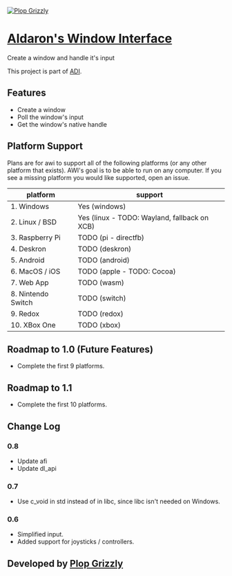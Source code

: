 [![Plop Grizzly](https://plopgrizzly.com/images/logo-bar.png)](https://plopgrizzly.com)

# [Aldaron's Window Interface](https://crates.io/crates/awi)
Create a window and handle it's input

This project is part of [ADI](https://crates.io/crates/adi).

## Features
* Create a window
* Poll the window's input
* Get the window's native handle

## Platform Support
Plans are for awi to support all of the following platforms (or any other
platform that exists).  AWI's goal is to be able to run on any computer.
If you see a missing platform you would like supported, open an issue.

| platform           | support |
| --------           | ------- |
| 1. Windows         | Yes (windows) |
| 2. Linux / BSD     | Yes (linux - TODO: Wayland, fallback on XCB) |
| 3. Raspberry Pi    | TODO (pi - directfb) |
| 4. Deskron         | TODO (deskron) |
| 5. Android         | TODO (android) |
| 6. MacOS / iOS     | TODO (apple - TODO: Cocoa) |
| 7. Web App         | TODO (wasm) |
| 8. Nintendo Switch | TODO (switch) |
| 9. Redox           | TODO (redox) |
| 10. XBox One       | TODO (xbox) |

## Roadmap to 1.0 (Future Features)
* Complete the first 9 platforms.

## Roadmap to 1.1
* Complete the first 10 platforms.

## Change Log
### 0.8
* Update afi
* Update dl_api

### 0.7
* Use c_void in std instead of in libc, since libc isn't needed on Windows.

### 0.6
* Simplified input.
* Added support for joysticks / controllers.

## Developed by [Plop Grizzly](http://plopgrizzly.com)
